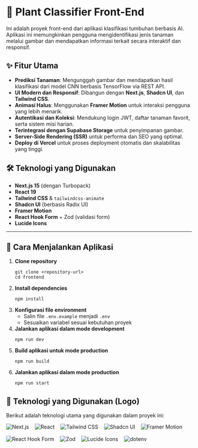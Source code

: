
<h1>🌿 Plant Classifier Front-End</h1>

<p>Ini adalah proyek front-end dari aplikasi klasifikasi tumbuhan berbasis AI. Aplikasi ini memungkinkan pengguna mengidentifikasi jenis tanaman melalui gambar dan mendapatkan informasi terkait secara interaktif dan responsif.</p>

<h2>✨ Fitur Utama</h2>
<ul>
  <li><strong>Prediksi Tanaman</strong>: Mengunggah gambar dan mendapatkan hasil klasifikasi dari model CNN berbasis TensorFlow via REST API.</li>
  <li><strong>UI Modern dan Responsif</strong>: Dibangun dengan <strong>Next.js</strong>, <strong>Shadcn UI</strong>, dan <strong>Tailwind CSS</strong>.</li>
  <li><strong>Animasi Halus</strong>: Menggunakan <strong>Framer Motion</strong> untuk interaksi pengguna yang lebih menarik.</li>
  <li><strong>Autentikasi dan Koleksi</strong>: Mendukung login JWT, daftar tanaman favorit, serta sistem misi harian.</li>
  <li><strong>Terintegrasi dengan Supabase Storage</strong> untuk penyimpanan gambar.</li>
  <li><strong>Server-Side Rendering (SSR)</strong> untuk performa dan SEO yang optimal.</li>
  <li><strong>Deploy di Vercel</strong> untuk proses deployment otomatis dan skalabilitas yang tinggi.</li>
</ul>

<h2>🛠️ Teknologi yang Digunakan</h2>
<ul>
  <li><strong>Next.js 15</strong> (dengan Turbopack)</li>
  <li><strong>React 19</strong></li>
  <li><strong>Tailwind CSS</strong> & <code>tailwindcss-animate</code></li>
  <li><strong>Shadcn UI</strong> (berbasis Radix UI)</li>
  <li><strong>Framer Motion</strong></li>
  <li><strong>React Hook Form</strong> + Zod (validasi form)</li>
  <li><strong>Lucide Icons</strong></li>
</ul>

<hr />

<h2>🚀 Cara Menjalankan Aplikasi</h2>
<ol>
  <li><strong>Clone repository</strong>
    <pre><code>git clone &lt;repository-url&gt;
cd frontend</code></pre>
  </li>
  <li><strong>Install dependencies</strong>
    <pre><code>npm install</code></pre>
  </li>
  <li><strong>Konfigurasi file environment</strong>
    <ul>
      <li>Salin file <code>.env.example</code> menjadi <code>.env</code></li>
      <li>Sesuaikan variabel sesuai kebutuhan proyek</li>
    </ul>
  </li>
  <li><strong>Jalankan aplikasi dalam mode development</strong>
    <pre><code>npm run dev</code></pre>
  </li>
  <li><strong>Build aplikasi untuk mode production</strong>
    <pre><code>npm run build</code></pre>
  </li>
  <li><strong>Jalankan aplikasi dalam mode production</strong>
    <pre><code>npm run start</code></pre>
  </li>
</ol>

<h2>🧰 Teknologi yang Digunakan (Logo)</h2>
<p>Berikut adalah teknologi utama yang digunakan dalam proyek ini:</p>

<div style="display: flex; flex-wrap: wrap; gap: 16px; align-items: center;">
  <img src="https://img.shields.io/badge/Next.js-000?logo=next.js&logoColor=white" alt="Next.js" />
  <img src="https://img.shields.io/badge/React-20232A?logo=react&logoColor=61DAFB" alt="React" />
  <img src="https://img.shields.io/badge/Tailwind_CSS-38B2AC?logo=tailwind-css&logoColor=white" alt="Tailwind CSS" />
  <img src="https://img.shields.io/badge/Shadcn_UI-000000?logo=radix-ui&logoColor=white" alt="Shadcn UI" />
  <img src="https://img.shields.io/badge/Framer_Motion-0055FF?logo=framer&logoColor=white" alt="Framer Motion" />
  <img src="https://img.shields.io/badge/React_Hook_Form-EC5990?logo=react-hook-form&logoColor=white" alt="React Hook Form" />
  <img src="https://img.shields.io/badge/Zod-333?logo=zod&logoColor=white" alt="Zod" />
  <img src="https://img.shields.io/badge/Lucide-000000?logo=lucide&logoColor=white" alt="Lucide Icons" />
  <img src="https://img.shields.io/badge/Dotenv-8DD6F9?logo=dotenv&logoColor=black" alt="dotenv" />
</div>
